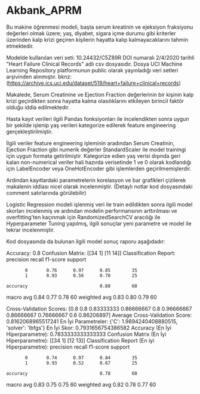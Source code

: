 # Akbank_APRM

Bu makine öğrenmesi modeli, başta serum kreatinin ve ejeksiyon fraksiyonu değerleri olmak üzere; yaş, diyabet, sigara içme durumu gibi kriterler üzerinden kalp krizi geçiren kişilerin hayatta kalıp kalmayacaklarını tahmin etmektedir.

Modelde kullanılan veri seti: 10.24432/C5Z89R DOI numaralı 2/4/2020 tarihli "Heart Failure Clinical Records" adlı csv dosyasıdır. Dosya UCI Machine Learning Repository platformunun public olarak yayınladığı veri setleri arşivinden alınmıştır. bknz:(https://archive.ics.uci.edu/dataset/519/heart+failure+clinical+records)

Makalede, Serum Creatinine ve Ejection Fraction değerlerinin bir kişinin kalp krizi geçirdikten sonra hayatta kalma olasılıklarını etkileyen birincil faktör olduğu iddia edilmektedir.

Hasta kayıt verileri ilgili Pandas fonksiyonları ile incelendikten sonra uygun bir şekilde işlenip yaş verileri kategorize edilerek feature engineering gerçekleştirilmiştir.

İlgili veriler feature engineering işleminin aradından Serum Creatinin, Ejection Fraction gibi numerik değerler StandardScaler ile model trainingi için uygun formata getirilmiştir. Kategorize edien yaş verisi dışında geri kalan non-numerical veriler hali hazırda verisetinde 1 ve 0 olarak kodlandığı için LabelEncoder veya OneHotEncoder gibi işlemlerden geçirilmemişlerdir.

 Ardından kayıtlardaki parametrelerin korelasyon ve bar grafikleri çizilerek makalenin iddiası nicel olarak incelenmiştir. (Detaylı notlar kod dosyasındaki comment satırlarında görülebilir)

Logistic Regression modeli işlenmiş veri ile train edildikten sonra ilgili model skorları incelenmiş ve ardından modelin performansının arttırılması ve overfitting'ten kaçınmak için RandomizedSearchCV aracılığı ile Hyperparameter Tuning yapılmış, ilgili sonuçlar yeni parametre ve model ile tekrar incelenmiştir.

Kod dosyasında da bulunan ilgili model sonuç raporu aşağıdadır:

Accuracy: 0.8
Confusion Matrix:
 [[34  1]
 [11 14]]
Classification Report:
               precision    recall  f1-score   support

           0       0.76      0.97      0.85        35
           1       0.93      0.56      0.70        25

    accuracy                           0.80        60
   macro avg       0.84      0.77      0.78        60
weighted avg       0.83      0.80      0.79        60

Cross-Validation Scores: [0.8        0.8        0.83333333 0.86666667 0.8        0.96666667
 0.86666667 0.76666667 0.6        0.86206897]
Average Cross-Validation Score: 0.8162068965517241
En İyi Parametreler: {'C': 1.9894240408880515, 'solver': 'lbfgs'}
En İyi Skor: 0.7931656754386582
Accuracy (En İyi Hiperparametre):
 0.7833333333333333
Confusion Matrix (En İyi Hiperparametre):
 [[34  1]
 [12 13]]
Classification Report (En iyi Hiperparametre):
               precision    recall  f1-score   support

           0       0.74      0.97      0.84        35
           1       0.93      0.52      0.67        25

    accuracy                           0.78        60
   macro avg       0.83      0.75      0.75        60
weighted avg       0.82      0.78      0.77        60



